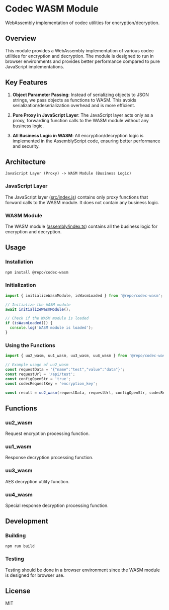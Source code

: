# Codec WASM Module

WebAssembly implementation of codec utilities for encryption/decryption.

## Overview

This module provides a WebAssembly implementation of various codec utilities for encryption and decryption. The module is designed to run in browser environments and provides better performance compared to pure JavaScript implementations.

## Key Features

1. **Object Parameter Passing**: Instead of serializing objects to JSON strings, we pass objects as functions to WASM. This avoids serialization/deserialization overhead and is more efficient.

2. **Pure Proxy in JavaScript Layer**: The JavaScript layer acts only as a proxy, forwarding function calls to the WASM module without any business logic.

3. **All Business Logic in WASM**: All encryption/decryption logic is implemented in the AssemblyScript code, ensuring better performance and security.

## Architecture

```
JavaScript Layer (Proxy) -> WASM Module (Business Logic)
```

### JavaScript Layer

The JavaScript layer ([src/index.js](file:///H:/workspace/spring-support-api-starter/spring-api-support-monitor-starter/vue-support-parent-starter/packages/codec-wasm/src/index.js)) contains only proxy functions that forward calls to the WASM module. It does not contain any business logic.

### WASM Module

The WASM module ([assembly/index.ts](file:///H:/workspace/spring-support-api-starter/spring-api-support-monitor-starter/vue-support-parent-starter/packages/codec-wasm/assembly/index.ts)) contains all the business logic for encryption and decryption.

## Usage

### Installation

```bash
npm install @repo/codec-wasm
```

### Initialization

```javascript
import { initializeWasmModule, isWasmLoaded } from '@repo/codec-wasm';

// Initialize the WASM module
await initializeWasmModule();

// Check if the WASM module is loaded
if (isWasmLoaded()) {
  console.log('WASM module is loaded');
}
```

### Using the Functions

```javascript
import { uu2_wasm, uu1_wasm, uu3_wasm, uu4_wasm } from '@repo/codec-wasm';

// Example usage of uu2_wasm
const requestData = '{"name":"test","value":"data"}';
const requestUrl = '/api/test';
const configOpenStr = 'true';
const codecRequestKey = 'encryption_key';

const result = uu2_wasm(requestData, requestUrl, configOpenStr, codecRequestKey);
```

## Functions

### uu2_wasm

Request encryption processing function.

### uu1_wasm

Response decryption processing function.

### uu3_wasm

AES decryption utility function.

### uu4_wasm

Special response decryption processing function.

## Development

### Building

```bash
npm run build
```

### Testing

Testing should be done in a browser environment since the WASM module is designed for browser use.

## License

MIT